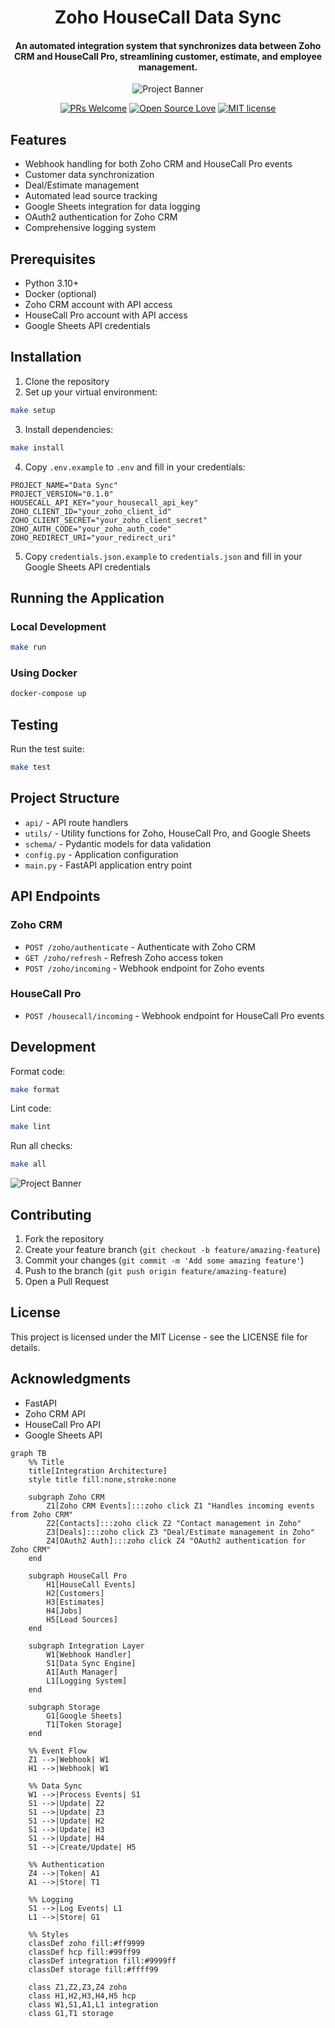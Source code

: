 <div align="center">
<h1>Zoho HouseCall Data Sync</h1>
<h4>An automated integration system that synchronizes data between Zoho CRM and HouseCall Pro, streamlining customer, estimate, and employee management.</h4>

<img src="docs/vscode.png" alt="Project Banner">

[![PRs Welcome](https://img.shields.io/badge/PRs-welcome-brightgreen.svg?style=flat-square)](https://github.com/concaption/zoho-housecall-data-2-ways-sync)
[![Open Source Love](https://badges.frapsoft.com/os/v3/open-source.png?v=103)](https://github.com/concaption/zoho-housecall-data-2-ways-sync)
[![MIT license](https://img.shields.io/badge/License-MIT-blue.svg)](https://github.com/concaption/zoho-housecall-data-2-ways-sync)
</div>

## Features

- Webhook handling for both Zoho CRM and HouseCall Pro events
- Customer data synchronization
- Deal/Estimate management
- Automated lead source tracking
- Google Sheets integration for data logging
- OAuth2 authentication for Zoho CRM
- Comprehensive logging system

## Prerequisites

- Python 3.10+
- Docker (optional)
- Zoho CRM account with API access
- HouseCall Pro account with API access
- Google Sheets API credentials

## Installation

1. Clone the repository
2. Set up your virtual environment:

```bash
make setup
```

3. Install dependencies:

```bash
make install
```

4. Copy `.env.example` to `.env` and fill in your credentials:

```env
PROJECT_NAME="Data Sync"
PROJECT_VERSION="0.1.0"
HOUSECALL_API_KEY="your_housecall_api_key"
ZOHO_CLIENT_ID="your_zoho_client_id"
ZOHO_CLIENT_SECRET="your_zoho_client_secret"
ZOHO_AUTH_CODE="your_zoho_auth_code"
ZOHO_REDIRECT_URI="your_redirect_uri"
```

5. Copy `credentials.json.example` to `credentials.json` and fill in your Google Sheets API credentials

## Running the Application

### Local Development

```bash
make run
```

### Using Docker

```bash
docker-compose up
```

## Testing

Run the test suite:

```bash
make test
```

## Project Structure

- `api/` - API route handlers
- `utils/` - Utility functions for Zoho, HouseCall Pro, and Google Sheets
- `schema/` - Pydantic models for data validation
- `config.py` - Application configuration
- `main.py` - FastAPI application entry point

## API Endpoints

### Zoho CRM

- `POST /zoho/authenticate` - Authenticate with Zoho CRM
- `GET /zoho/refresh` - Refresh Zoho access token
- `POST /zoho/incoming` - Webhook endpoint for Zoho events

### HouseCall Pro

- `POST /housecall/incoming` - Webhook endpoint for HouseCall Pro events

## Development

Format code:
```bash
make format
```

Lint code:
```bash
make lint
```

Run all checks:
```bash
make all
```

<img src="docs/railway.png" alt="Project Banner">

## Contributing

1. Fork the repository
2. Create your feature branch (`git checkout -b feature/amazing-feature`)
3. Commit your changes (`git commit -m 'Add some amazing feature'`)
4. Push to the branch (`git push origin feature/amazing-feature`)
5. Open a Pull Request

## License

This project is licensed under the MIT License - see the LICENSE file for details.

## Acknowledgments

- FastAPI
- Zoho CRM API
- HouseCall Pro API
- Google Sheets API

<!-- Mermaid js diagrma -->

```mermaid
graph TB
    %% Title
    title[Integration Architecture] 
    style title fill:none,stroke:none
    
    subgraph Zoho CRM
        Z1[Zoho CRM Events]:::zoho click Z1 "Handles incoming events from Zoho CRM"
        Z2[Contacts]:::zoho click Z2 "Contact management in Zoho"
        Z3[Deals]:::zoho click Z3 "Deal/Estimate management in Zoho"
        Z4[OAuth2 Auth]:::zoho click Z4 "OAuth2 authentication for Zoho CRM"
    end

    subgraph HouseCall Pro
        H1[HouseCall Events]
        H2[Customers]
        H3[Estimates]
        H4[Jobs]
        H5[Lead Sources]
    end

    subgraph Integration Layer
        W1[Webhook Handler]
        S1[Data Sync Engine]
        A1[Auth Manager]
        L1[Logging System]
    end

    subgraph Storage
        G1[Google Sheets]
        T1[Token Storage]
    end

    %% Event Flow
    Z1 -->|Webhook| W1
    H1 -->|Webhook| W1
    
    %% Data Sync
    W1 -->|Process Events| S1
    S1 -->|Update| Z2
    S1 -->|Update| Z3
    S1 -->|Update| H2
    S1 -->|Update| H3
    S1 -->|Update| H4
    S1 -->|Create/Update| H5

    %% Authentication
    Z4 -->|Token| A1
    A1 -->|Store| T1
    
    %% Logging
    S1 -->|Log Events| L1
    L1 -->|Store| G1

    %% Styles
    classDef zoho fill:#ff9999
    classDef hcp fill:#99ff99
    classDef integration fill:#9999ff
    classDef storage fill:#ffff99

    class Z1,Z2,Z3,Z4 zoho
    class H1,H2,H3,H4,H5 hcp
    class W1,S1,A1,L1 integration
    class G1,T1 storage
```